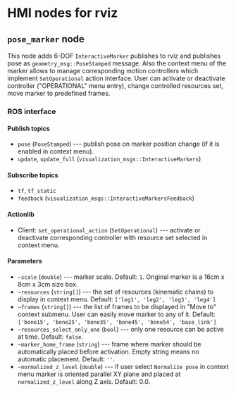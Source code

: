 HMI nodes for rviz
==================

`pose_marker` node
------------------

This node adds 6-DOF `InteractiveMarker` publishes to rviz and publishes pose as `geometry_msg::PoseStamped` message.
Also the context menu of the marker allows to manage corresponding motion controllers which implement `SetOperational` action interface.
User can activate or deactivate controller ("OPERATIONAL" menu entry), change controlled resources set, move marker to predefined frames.

### ROS interface

#### Publish topics

* `pose` (`PoseStamped`) --- publish pose on marker position change (if it is enabled in context menu).
* `update`, `update_full` (`visualization_msgs::InteractiveMarkers`) 


#### Subscribe topics

* `tf`, `tf_static`
* `feedback` (`visualization_msgs::InteractiveMarkersFeedback`) 

#### Actionlib

* Client: `set_operational_action` (`SetOperational`) --- activate or deactivate corresponding controller with resource set selected in context menu.

#### Parameters

* `~scale` (`double`) --- marker scale. Default: `1`. Original marker is a 16cm x 8cm x 3cm size box.
* `~resources` (`string[]`) --- the set of resources (kinematic chains) to display in context menu. 
    Default: `['leg1', 'leg2', 'leg3', 'leg4']`
* `~frames` (`string[]`) --- the list of frames to be displayed in "Move to" context submenu. User can easily move marker to any of it. 
    Default: `['bone15', 'bone25', 'bone35', 'bone45', 'bone54', 'base_link']`
* `~resources_select_only_one` (`bool`) --- only one resource can be active at time. Default: `false`.
* `~marker_home_frame` (`string`) --- frame where marker should be automatically placed before activation. Empty string means no automatic placement. Default: `''`.
* `~normalized_z_level` (`double`) --- if user select `Normalize pose` in context menu marker is oriented parallel XY plane and placed at `normalized_z_level` along Z axis. Default: 0.0.

